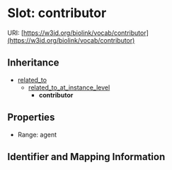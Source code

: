 # Slot: contributor

URI: [https://w3id.org/biolink/vocab/contributor](https://w3id.org/biolink/vocab/contributor)




## Inheritance

* [related_to](related_to.md)
    * [related_to_at_instance_level](related_to_at_instance_level.md)
        * **contributor**



## Properties

 * Range: agent



## Identifier and Mapping Information





